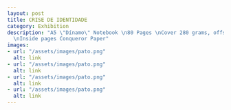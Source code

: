 ```yaml
---
layout: post
title: CRISE DE IDENTIDADE
category: Exhibition
description: "A5 \"Dínamo\" Notebook \n80 Pages \nCover 280 grams, offset printing
  \nInside pages Conqueror Paper"
images:
- url: "/assets/images/pato.png"
  alt: link
- url: "/assets/images/pato.png"
  alt: link
- url: "/assets/images/pato.png"
  alt: link
- url: "/assets/images/pato.png"
  alt: link
---
```


